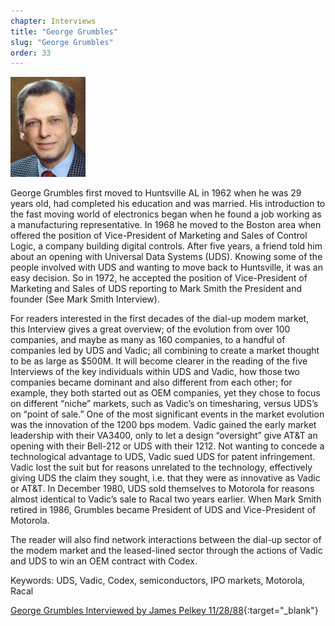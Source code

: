 ```yaml
---
chapter: Interviews
title: "George Grumbles"
slug: "George Grumbles"
order: 33
---
```


![George Grumbles](/assets/img/george-grumbles-l.jpg)

George Grumbles first moved to Huntsville AL in 1962 when he was 29 years old, had completed his education and was married. His introduction to the fast moving world of electronics began when he found a job working as a manufacturing representative. In 1968 he moved to the Boston area when offered the position of Vice-President of Marketing and Sales of Control Logic, a company building digital controls. After five years, a friend told him about an opening with Universal Data Systems (UDS). Knowing some of the people involved with UDS and wanting to move back to Huntsville, it was an easy decision. So in 1972, he accepted the position of Vice-President of Marketing and Sales of UDS reporting to Mark Smith the President and founder (See Mark Smith Interview).

For readers interested in the first decades of the dial-up modem market, this Interview gives a great overview; of the evolution from over 100 companies, and maybe as many as 160 companies, to a handful of companies led by UDS and Vadic; all combining to create a market thought to be as large as $500M. It will become clearer in the reading of the five Interviews of the key individuals within UDS and Vadic, how those two companies became dominant and also different from each other; for example, they both started out as OEM companies, yet they chose to focus on different “niche” markets, such as Vadic’s on timesharing, versus UDS’s on “point of sale.” One of the most significant events in the market evolution was the innovation of the 1200 bps modem. Vadic gained the early market leadership with their VA3400, only to let a design “oversight” give AT&T an opening with their Bell-212 or UDS with their 1212. Not wanting to concede a technological advantage to UDS, Vadic sued UDS for patent infringement. Vadic lost the suit but for reasons unrelated to the technology, effectively giving UDS the claim they sought, i.e. that they were as innovative as Vadic or AT&T. In December 1980, UDS sold themselves to Motorola for reasons almost identical to Vadic’s sale to Racal two years earlier. When Mark Smith retired in 1986, Grumbles became President of UDS and Vice-President of Motorola.

The reader will also find network interactions between the dial-up sector of the modem market and the leased-lined sector through the actions of Vadic and UDS to win an OEM contract with Codex.

Keywords: UDS, Vadic, Codex, semiconductors, IPO markets, Motorola, Racal

[George Grumbles Interviewed by James Pelkey 11/28/88](https://archive.computerhistory.org/resources/access/text/2017/10/102738571-05-01-acc.pdf){:target="_blank"}
